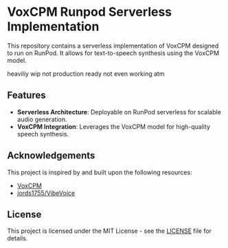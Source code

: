 # VoxCPM Runpod Serverless Implementation

This repository contains a serverless implementation of VoxCPM designed to run on RunPod. It allows for text-to-speech synthesis using the VoxCPM model.

heaviliy wip not production ready not even working atm

## Features

*   **Serverless Architecture**: Deployable on RunPod serverless for scalable audio generation.
*   **VoxCPM Integration**: Leverages the VoxCPM model for high-quality speech synthesis.

## Acknowledgements
This project is inspired by and built upon the following resources:

*   [VoxCPM](https://github.com/OpenBMB/VoxCPM/)
*   [jords1755/VibeVoice](https://github.com/jords1755/VibeVoice)

## License

This project is licensed under the MIT License - see the [LICENSE](LICENSE) file for details.
